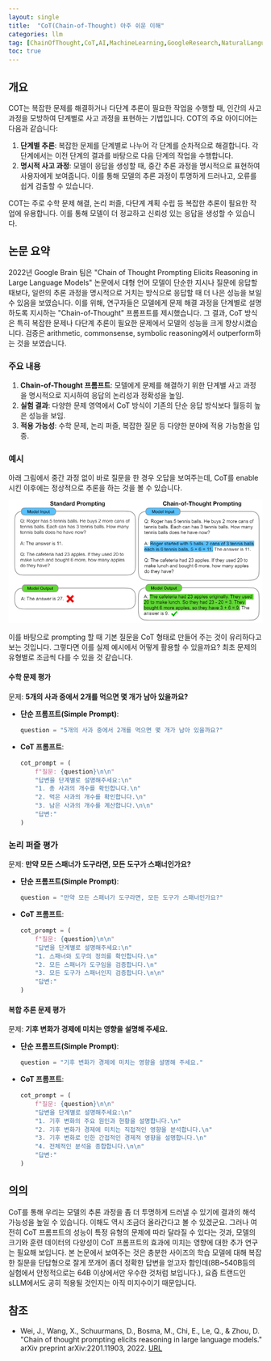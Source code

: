 ```yaml
---
layout: single
title:  "CoT(Chain-of-Thought) 아주 쉬운 이해"
categories: llm
tag: [ChainOfThought,CoT,AI,MachineLearning,GoogleResearch,NaturalLanguageProcessing,AIResearch,논문,기계학습,추론]
toc: true
---
```


## 개요
COT는 복잡한 문제를 해결하거나 다단계 추론이 필요한 작업을 수행할 때, 인간의 사고 과정을 모방하여 단계별로 사고 과정을 표현하는 기법입니다. COT의 주요 아이디어는 다음과 같습니다:

1. **단계별 추론**: 복잡한 문제를 단계별로 나누어 각 단계를 순차적으로 해결합니다. 각 단계에서는 이전 단계의 결과를 바탕으로 다음 단계의 작업을 수행합니다.
2. **명시적 사고 과정**: 모델이 응답을 생성할 때, 중간 추론 과정을 명시적으로 표현하여 사용자에게 보여줍니다. 이를 통해 모델의 추론 과정이 투명하게 드러나고, 오류를 쉽게 검출할 수 있습니다.

COT는 주로 수학 문제 해결, 논리 퍼즐, 다단계 계획 수립 등 복잡한 추론이 필요한 작업에 유용합니다. 이를 통해 모델이 더 정교하고 신뢰성 있는 응답을 생성할 수 있습니다.

## 논문 요약
2022년 Google Brain 팀은 "Chain of Thought Prompting Elicits Reasoning in Large Language Models" 논문에서 대형 언어 모델이 단순한 지시나 질문에 응답할 때보다, 일련의 추론 과정을 명시적으로 거치는 방식으로 응답할 때 더 나은 성능을 보일 수 있음을 보였습니다. 이를 위해, 연구자들은 모델에게 문제 해결 과정을 단계별로 설명하도록 지시하는 "Chain-of-Thought" 프롬프트를 제시했습니다. 그 결과, CoT 방식은 특히 복잡한 문제나 다단계 추론이 필요한 문제에서 모델의 성능을 크게 향상시켰습니다. 검증은 arithmetic, commonsense, symbolic reasoning에서 outperform하는 것을 보였습니다.

### 주요 내용
1. **Chain-of-Thought 프롬프트**: 모델에게 문제를 해결하기 위한 단계별 사고 과정을 명시적으로 지시하여 응답의 논리성과 정확성을 높임.
2. **실험 결과**: 다양한 문제 영역에서 CoT 방식이 기존의 단순 응답 방식보다 월등히 높은 성능을 보임.
3. **적용 가능성**: 수학 문제, 논리 퍼즐, 복잡한 질문 등 다양한 분야에 적용 가능함을 입증.

### 예시
아래 그림에서 중간 과정 없이 바로 질문을 한 경우 오답을 보여주는데, CoT를 enable 시킨 이후에는 정상적으로 추론을 하는 것을 볼 수 있습니다. 

![논문의 예시](/assets/images/cot.PNG)

이를 바탕으로 prompting 할 때 기본 질문을 CoT 형태로 만들어 주는 것이 유리하다고 보는 것입니다. 
그렇다면 이를 실제 예시에서 어떻게 활용할 수 있을까요? 최초 문제의 유형별로 조금씩 다를 수 있을 것 같습니다.

#### 수학 문제 평가

문제: **5개의 사과 중에서 2개를 먹으면 몇 개가 남아 있을까요?**

- **단순 프롬프트(Simple Prompt)**: 
  ```python
  question = "5개의 사과 중에서 2개를 먹으면 몇 개가 남아 있을까요?"
  ```

- **CoT 프롬프트**:
  ```python
  cot_prompt = (
      f"질문: {question}\n\n"
      "답변을 단계별로 설명해주세요:\n"
      "1. 총 사과의 개수를 확인합니다.\n"
      "2. 먹은 사과의 개수를 확인합니다.\n"
      "3. 남은 사과의 개수를 계산합니다.\n\n"
      "답변:"
  )
  ```

### 논리 퍼즐 평가

문제: **만약 모든 스패너가 도구라면, 모든 도구가 스패너인가요?**

- **단순 프롬프트(Simple Prompt)**: 
  ```python
  question = "만약 모든 스패너가 도구라면, 모든 도구가 스패너인가요?"
  ```

- **CoT 프롬프트**:
  ```python
  cot_prompt = (
      f"질문: {question}\n\n"
      "답변을 단계별로 설명해주세요:\n"
      "1. 스패너와 도구의 정의를 확인합니다.\n"
      "2. 모든 스패너가 도구임을 검증합니다.\n"
      "3. 모든 도구가 스패너인지 검증합니다.\n\n"
      "답변:"
  )
  ```

#### 복합 추론 문제 평가

문제: **기후 변화가 경제에 미치는 영향을 설명해 주세요.**

- **단순 프롬프트(Simple Prompt)**:
  ```python
  question = "기후 변화가 경제에 미치는 영향을 설명해 주세요."
  ```

- **CoT 프롬프트**:
  ```python
  cot_prompt = (
      f"질문: {question}\n\n"
      "답변을 단계별로 설명해주세요:\n"
      "1. 기후 변화의 주요 원인과 현황을 설명합니다.\n"
      "2. 기후 변화가 경제에 미치는 직접적인 영향을 분석합니다.\n"
      "3. 기후 변화로 인한 간접적인 경제적 영향을 설명합니다.\n"
      "4. 전체적인 분석을 종합합니다.\n\n"
      "답변:"
  )
  ```

## 의의
CoT를 통해 우리는 모델의 추론 과정을 좀 더 투명하게 드러낼 수 있기에 결과의 해석 가능성을 높일 수 있습니다. 이해도 역시 조금더 올라간다고 볼 수 있겠군요. 그러나 여전히 CoT 프롬프트의 성능이 특정 유형의 문제에 따라 달라질 수 있다는 것과, 모델의 크기와 훈련 데이터의 다양성이 CoT 프롬프트의 효과에 미치는 영향에 대한 추가 연구는 필요해 보입니다. 본 논문에서 보여주는 것은 충분한 사이즈의 학습 모델에 대해 복잡한 질문을 단답형으로 잘게 쪼개어 좀더 정확한 답변을 얻고자 함인데(8B~540B등의 실험에서 안정적으로는 64B 이상에서만 우수한 것처럼 보입니다.), 요즘 트랜드인 sLLM에서도 공히 적용될 것인지는 아직 미지수이기 때문입니다.

## 참조
- Wei, J., Wang, X., Schuurmans, D., Bosma, M., Chi, E., Le, Q., & Zhou, D. "Chain of thought prompting elicits reasoning in large language models." arXiv preprint arXiv:2201.11903, 2022. [URL](https://arxiv.org/abs/2201.11903)
